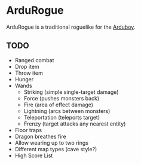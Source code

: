 # ArduRogue

ArduRogue is a traditional roguelike for the [Arduboy](https://www.arduboy.com/).

## TODO

- Ranged combat
- Drop item
- Throw item
- Hunger
- Wands
  - Striking (simple single-target damage)
  - Force (pushes monsters back)
  - Fire (area of effect damage)
  - Lightning (arcs between monsters)
  - Teleportation (teleports target)
  - Frenzy (target attacks any nearest entity)
- Floor traps
- Dragon breathes fire
- Allow wearing up to two rings
- Different map types (cave style?)
- High Score List
